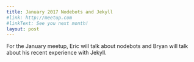 ```yaml
---
title: January 2017 Nodebots and Jekyll
#link: http://meetup.com
#linkText: See you next month!
layout: post
---
```


For the January meetup, Eric will talk about nodebots and Bryan will talk about his recent experience with Jekyll.
